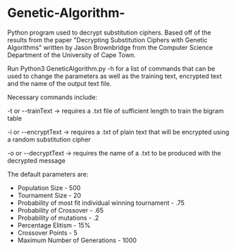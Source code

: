 # Genetic-Algorithm-
Python program used to decrypt substitution ciphers. Based off of the results from the paper "Decrypting Substitution Ciphers with Genetic Algorithms" written by Jason Brownbridge from the Computer Science Department of the University of Cape Town.

Run Python3 GeneticAlgorithm.py -h for a list of commands that can be used to change the parameters as well as the training text, encrypted text and the name of the output text file.

Necessary commands include:

-t or --trainText -> requires a .txt file of sufficient length to train the bigram table

-i or --encryptText -> requires a .txt of plain text that will be encrypted using a random substitution cipher

-o or --decryptText -> requires the name of a .txt to be produced with the decrypted message

The default parameters are:

* Population Size - 500
* Tournament Size - 20
* Probability of most fit individual winning tournament - .75
* Probability of Crossover - .65
* Probability of mutations - .2
* Percentage Elitism - 15%
* Crossover Points - 5
* Maximum Number of Generations - 1000
